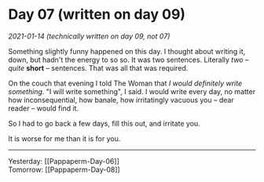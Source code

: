 # Day 07 (written on day 09)
*2021-01-14 (technically written on day 09, not 07)*

Something slightly funny happened on this day. I thought about writing it, down, but hadn't the energy to so so. It was two sentences. Literally *two* – *quite* **short** – sentences. That was all that was required.  
  
On the couch that evening I told The Woman that *I would definitely write something*. "I will write something", I said. I would write every day, no matter how inconsequential, how banale, how irritatingly vacuous you – dear reader – would find it.  

So I had to go back a few days, fill this out, and irritate you.  

It is worse for me than it is for you.
  
---
   
 Yesterday: [[Pappaperm-Day-06]]  
 Tomorrow: [[Pappaperm-Day-08]]  